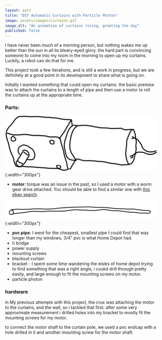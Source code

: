 ```yaml
---
layout: post
title: "DIY Automatic Curtains with Particle Photon"
image: assets/images/curtains.gif
image_alt: "An animation of curtains rising, greeting the day"
published: false
---
```


I have never been much of a morning person, but nothing wakes me up better than the sun in all its bleary-eyed glory. the hard part is convincing someone to come into my room in the morning to open up my curtains. Luckily, a robot can do that for me.

<!--more-->

This project took a few iterations, and is still a work in progress, but we are definitely at a good point in its development to share what is going on.

Initially I wanted something that could open my curtains. the basic premise was to attach the curtains to a length of pipe and then use a motor to roll the curtains up at the appropriate time.

### Parts:
![motor](/assets/images/motor.png "illustration of a motor"){:width="300px"}

* **motor**: torque was an issue in the past, so I used a motor with a worm gear drive attached. You should be able to find a similar one with [this ebay search](https://www.ebay.com/sch/i.html?_nkw=12v+worm+gear+motor&_sop=12).

![pipe](/assets/images/pipe.png "illustration of a pipe"){:width="300px"}

* **pvc pipe**: I went for the cheapest, smallest pipe I could find that was longer than my windows, 3/4" pvc is what Home Depot had.
* h bridge
* power supply
* mounting screws
* blackout curtain 
* bracket - I spent some time wandering the eisles of home depot trying to find something that was a right angle, i coukd drill through pretty easily, and large enough to fit the mounting screws on my motor. 
* particle photon

### hardware
in My previous attempts with this project, the crux was attaching the motor to the curtains, and the wall, so i tackled that first. after some very approximate measurement i drilled holes into my bracket to mostly fit the mounting screws for my motor. 

to connect the motor shaft to the curtain pole, we used a pvc endcap with a hole drilled in it and another mounting screw for the motor shaft. 




